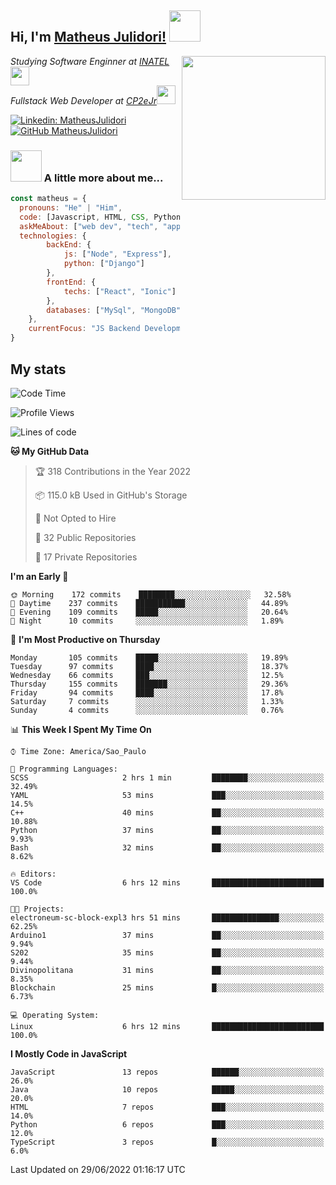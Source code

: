 <h2> Hi, I'm <a href="https://matheusjulidori.github.io" target="_blank">Matheus Julidori!</a> <img src="https://media.giphy.com/media/12oufCB0MyZ1Go/giphy.gif" width="50"></h2>
<img align='right' src="https://media.giphy.com/media/3oKIPnAiaMCws8nOsE/giphy.gif" width="230" height="auto">
<p><em>Studying Software Enginner at <a href="http://www.inatel.br" target="_blank">INATEL</a><img src="https://media.giphy.com/media/fYSnHlufseco8Fh93Z/giphy.gif" width="30"></br>
  Fullstack Web Developer at <a href="http://www.cp2ejr.com.br" target="_blank">CP2eJr</a><img src="https://media.giphy.com/media/WUlplcMpOCEmTGBtBW/giphy.gif" width="30"> 
</em></p>

[![Linkedin: MatheusJulidori](https://img.shields.io/badge/-MatheusJulidori-blue?style=flat-square&logo=Linkedin&logoColor=white&link=https://www.linkedin.com/in/MatheusJulidori/)](https://www.linkedin.com/in/MatheusJulidori/)
[![GitHub MatheusJulidori](https://img.shields.io/github/followers/matheusjulidori?label=follow&style=social)](https://github.com/MatheusJulidori)


### <img src="https://media.giphy.com/media/VgCDAzcKvsR6OM0uWg/giphy.gif" width="50"> A little more about me...  

```javascript
const matheus = {
  pronouns: "He" | "Him",
  code: [Javascript, HTML, CSS, Python, Java, C++, C],
  askMeAbout: ["web dev", "tech", "app dev", "games"],
  technologies: {
        backEnd: {
            js: ["Node", "Express"],
            python: ["Django"]
        },
        frontEnd: {
            techs: ["React", "Ionic"]
        },
        databases: ["MySql", "MongoDB","PostgreSQL"],
    },
    currentFocus: "JS Backend Development",
}
```
<h2>My stats</h2>

<!--START_SECTION:waka-->
![Code Time](http://img.shields.io/badge/Code%20Time-183%20hrs%202%20mins-blue)

![Profile Views](http://img.shields.io/badge/Profile%20Views-7-blue)

![Lines of code](https://img.shields.io/badge/From%20Hello%20World%20I%27ve%20Written-611%20Thousand%20lines%20of%20code-blue)

**🐱 My GitHub Data** 

> 🏆 318 Contributions in the Year 2022
 > 
> 📦 115.0 kB Used in GitHub's Storage 
 > 
> 🚫 Not Opted to Hire
 > 
> 📜 32 Public Repositories 
 > 
> 🔑 17 Private Repositories  
 > 
**I'm an Early 🐤** 

```text
🌞 Morning    172 commits    ████████░░░░░░░░░░░░░░░░░   32.58% 
🌆 Daytime    237 commits    ███████████░░░░░░░░░░░░░░   44.89% 
🌃 Evening    109 commits    █████░░░░░░░░░░░░░░░░░░░░   20.64% 
🌙 Night      10 commits     ░░░░░░░░░░░░░░░░░░░░░░░░░   1.89%

```
📅 **I'm Most Productive on Thursday** 

```text
Monday       105 commits    █████░░░░░░░░░░░░░░░░░░░░   19.89% 
Tuesday      97 commits     ████░░░░░░░░░░░░░░░░░░░░░   18.37% 
Wednesday    66 commits     ███░░░░░░░░░░░░░░░░░░░░░░   12.5% 
Thursday     155 commits    ███████░░░░░░░░░░░░░░░░░░   29.36% 
Friday       94 commits     ████░░░░░░░░░░░░░░░░░░░░░   17.8% 
Saturday     7 commits      ░░░░░░░░░░░░░░░░░░░░░░░░░   1.33% 
Sunday       4 commits      ░░░░░░░░░░░░░░░░░░░░░░░░░   0.76%

```


📊 **This Week I Spent My Time On** 

```text
⌚︎ Time Zone: America/Sao_Paulo

💬 Programming Languages: 
SCSS                     2 hrs 1 min         ████████░░░░░░░░░░░░░░░░░   32.49% 
YAML                     53 mins             ███░░░░░░░░░░░░░░░░░░░░░░   14.5% 
C++                      40 mins             ██░░░░░░░░░░░░░░░░░░░░░░░   10.88% 
Python                   37 mins             ██░░░░░░░░░░░░░░░░░░░░░░░   9.93% 
Bash                     32 mins             ██░░░░░░░░░░░░░░░░░░░░░░░   8.62%

🔥 Editors: 
VS Code                  6 hrs 12 mins       █████████████████████████   100.0%

🐱‍💻 Projects: 
electroneum-sc-block-expl3 hrs 51 mins       ███████████████░░░░░░░░░░   62.25% 
Arduino1                 37 mins             ██░░░░░░░░░░░░░░░░░░░░░░░   9.94% 
S202                     35 mins             ██░░░░░░░░░░░░░░░░░░░░░░░   9.44% 
Divinopolitana           31 mins             ██░░░░░░░░░░░░░░░░░░░░░░░   8.35% 
Blockchain               25 mins             █░░░░░░░░░░░░░░░░░░░░░░░░   6.73%

💻 Operating System: 
Linux                    6 hrs 12 mins       █████████████████████████   100.0%

```

**I Mostly Code in JavaScript** 

```text
JavaScript               13 repos            ██████░░░░░░░░░░░░░░░░░░░   26.0% 
Java                     10 repos            █████░░░░░░░░░░░░░░░░░░░░   20.0% 
HTML                     7 repos             ███░░░░░░░░░░░░░░░░░░░░░░   14.0% 
Python                   6 repos             ███░░░░░░░░░░░░░░░░░░░░░░   12.0% 
TypeScript               3 repos             █░░░░░░░░░░░░░░░░░░░░░░░░   6.0%

```



 Last Updated on 29/06/2022 01:16:17 UTC
<!--END_SECTION:waka-->
